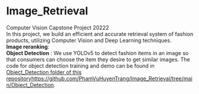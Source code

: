 # Image_Retrieval
Computer Vision Capstone Project 20222\
In this project, we build an efficient and accurate retrieval system of fashion products, utilizing Computer Vision and Deep Learning techniques.\
**Image reranking**: \
**Object Detection** : We use YOLOv5 to detect fashion items in an image so that consumers can choose the item they desire to get similar images. The code for object detection training and demo can be found in [Object_Detection folder of this repository](https://github.com/PhamVuHuyenTrang/Image_Retrieval/tree/main/Object_Detection)https://github.com/PhamVuHuyenTrang/Image_Retrieval/tree/main/Object_Detection.
